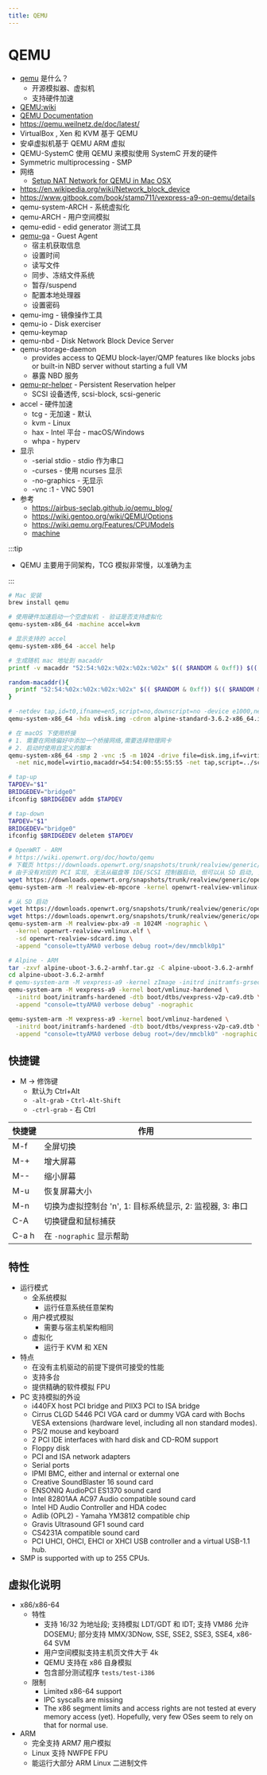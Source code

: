 ```yaml
---
title: QEMU
---
```


# QEMU

- [qemu](https://www.qemu.org/) 是什么？
  - 开源模拟器、虚拟机
  - 支持硬件加速
- [QEMU:wiki](https://en.wikipedia.org/wiki/QEMU)
- [QEMU Documentation](https://www.qemu.org/docs/master/)
- https://qemu.weilnetz.de/doc/latest/
- VirtualBox , Xen 和 KVM 基于 QEMU
- 安卓虚拟机基于 QEMU ARM 虚拟
- QEMU-SystemC 使用 QEMU 来模拟使用 SystemC 开发的硬件
- Symmetric multiprocessing - SMP
- 网络
  - [Setup NAT Network for QEMU in Mac OSX](https://blog.san-ss.com.ar/2016/04/setup-nat-network-for-qemu-macosx)
- https://en.wikipedia.org/wiki/Network_block_device
- https://www.gitbook.com/book/stamp711/vexpress-a9-on-qemu/details
- qemu-system-ARCH - 系统虚拟化
- qemu-ARCH - 用户空间模拟
- qemu-edid - edid generator 测试工具
- [qemu-ga](https://www.qemu.org/docs/master/interop/qemu-ga.html) - Guest Agent
  - 宿主机获取信息
  - 设置时间
  - 读写文件
  - 同步、冻结文件系统
  - 暂存/suspend
  - 配置本地处理器
  - 设置密码
- qemu-img - 镜像操作工具
- qemu-io - Disk exerciser
- qemu-keymap
- qemu-nbd - Disk Network Block Device Server
- qemu-storage-daemon
  - provides access to QEMU block-layer/QMP features like blocks jobs or built-in NBD server without starting a full VM
  - 暴露 NBD 服务
- [qemu-pr-helper](https://www.qemu.org/docs/master/interop/pr-helper.html) - Persistent Reservation helper
  - SCSI 设备透传, scsi-block, scsi-generic
- accel - 硬件加速
  - tcg - 无加速 - 默认
  - kvm - Linux
  - hax - Intel 平台 - macOS/Windows
  - whpa - hyperv
- 显示
  - -serial stdio - stdio 作为串口
  - -curses - 使用 ncurses 显示
  - -no-graphics - 无显示
  - -vnc :1 - VNC 5901
- 参考
  - https://airbus-seclab.github.io/qemu_blog/
  - https://wiki.gentoo.org/wiki/QEMU/Options
  - https://wiki.qemu.org/Features/CPUModels
  - [machine](https://remimin.github.io/2019/07/09/qemu_machine_type)

:::tip

- QEMU 主要用于同架构，TCG 模拟非常慢，以准确为主

:::

```bash
# Mac 安装
brew install qemu

# 使用硬件加速启动一个空虚拟机 - 验证是否支持虚拟化
qemu-system-x86_64 -machine accel=kvm

# 显示支持的 accel
qemu-system-x86_64 -accel help

# 生成随机 mac 地址到 macaddr
printf -v macaddr "52:54:%02x:%02x:%02x:%02x" $(( $RANDOM & 0xff)) $(( $RANDOM & 0xff )) $(( $RANDOM & 0xff)) $(( $RANDOM & 0xff ))

random-macaddr(){
  printf "52:54:%02x:%02x:%02x:%02x" $(( $RANDOM & 0xff)) $(( $RANDOM & 0xff )) $(( $RANDOM & 0xff)) $(( $RANDOM & 0xff ))
}

# -netdev tap,id=t0,ifname=en5,script=no,downscript=no -device e1000,netdev=t0,id=nic0,mac=52:54:00:12:34:58
qemu-system-x86_64 -hda vdisk.img -cdrom alpine-standard-3.6.2-x86_64.iso -netdev user,id=en5,net=192.168.8.0/22,dhcpstart=192.168.8.1 -device e1000,netdev=en5,id=nic0,mac=$(random-macaddr)

# 在 macOS 下使用桥接
# 1. 需要在网络偏好中添加一个桥接网络,需要选择物理网卡
# 2. 启动时使用自定义的脚本
qemu-system-x86_64 -smp 2 -vnc :5 -m 1024 -drive file=disk.img,if=virtio -device virtio-balloon -boot c \
  -net nic,model=virtio,macaddr=54:54:00:55:55:55 -net tap,script=../scripts/tap-up,downscript=../scripts/tap-down

# tap-up
TAPDEV="$1"
BRIDGEDEV="bridge0"
ifconfig $BRIDGEDEV addm $TAPDEV

# tap-down
TAPDEV="$1"
BRIDGEDEV="bridge0"
ifconfig $BRIDGEDEV deletem $TAPDEV

# OpenWRT - ARM
# https://wiki.openwrt.org/doc/howto/qemu
# 下载页 https://downloads.openwrt.org/snapshots/trunk/realview/generic/
# 由于没有对应的 PCI 实现, 无法从磁盘等 IDE/SCSI 控制器启动, 但可以从 SD 启动, 只是可能 SD 有大小限制
wget https://downloads.openwrt.org/snapshots/trunk/realview/generic/openwrt-realview-vmlinux-initramfs.elf
qemu-system-arm -M realview-eb-mpcore -kernel openwrt-realview-vmlinux-initramfs.elf -net nic -net user -nographic

# 从 SD 启动
wget https://downloads.openwrt.org/snapshots/trunk/realview/generic/openwrt-realview-vmlinux.elf
wget https://downloads.openwrt.org/snapshots/trunk/realview/generic/openwrt-realview-sdcard.img
qemu-system-arm -M realview-pbx-a9 -m 1024M -nographic \
  -kernel openwrt-realview-vmlinux.elf \
  -sd openwrt-realview-sdcard.img \
  -append "console=ttyAMA0 verbose debug root=/dev/mmcblk0p1"

# Alpine - ARM
tar -zxvf alpine-uboot-3.6.2-armhf.tar.gz -C alpine-uboot-3.6.2-armhf
cd alpine-uboot-3.6.2-armhf
# qemu-system-arm -M vexpress-a9 -kernel zImage -initrd initramfs-grsec -dtb vexpress-v2p-ca9.dtb -hda hda.img -serial stdio
qemu-system-arm -M vexpress-a9 -kernel boot/vmlinuz-hardened \
  -initrd boot/initramfs-hardened -dtb boot/dtbs/vexpress-v2p-ca9.dtb \
  -append "console=ttyAMA0 verbose debug" -nographic

qemu-system-arm -M vexpress-a9 -kernel boot/vmlinuz-hardened \
  -initrd boot/initramfs-hardened -dtb boot/dtbs/vexpress-v2p-ca9.dtb \
  -append "console=ttyAMA0 verbose debug root=/dev/mmcblk0" -nographic

```

## 快捷键

- M -> 修饰键
  - 默认为 Ctrl+Alt
  - `-alt-grab` - `Ctrl-Alt-Shift`
  - `-ctrl-grab` - 右 Ctrl

| 快捷键 | 作用                                                      |
| ------ | --------------------------------------------------------- |
| M-f    | 全屏切换                                                  |
| M-+    | 增大屏幕                                                  |
| M--    | 缩小屏幕                                                  |
| M-u    | 恢复屏幕大小                                              |
| M-n    | 切换为虚拟控制台 'n', 1: 目标系统显示, 2: 监视器, 3: 串口 |
| C-A    | 切换键盘和鼠标捕获                                        |
| C-a h  | 在 `-nographic` 显示帮助                                  |

## 特性

- 运行模式
  - 全系统模拟
    - 运行任意系统任意架构
  - 用户模式模拟
    - 需要与宿主机架构相同
  - 虚拟化
    - 运行于 KVM 和 XEN
- 特点
  - 在没有主机驱动的前提下提供可接受的性能
  - 支持多台
  - 提供精确的软件模拟 FPU
- PC 支持模拟的外设
  - i440FX host PCI bridge and PIIX3 PCI to ISA bridge
  - Cirrus CLGD 5446 PCI VGA card or dummy VGA card with Bochs VESA extensions (hardware level, including all non standard modes).
  - PS/2 mouse and keyboard
  - 2 PCI IDE interfaces with hard disk and CD-ROM support
  - Floppy disk
  - PCI and ISA network adapters
  - Serial ports
  - IPMI BMC, either and internal or external one
  - Creative SoundBlaster 16 sound card
  - ENSONIQ AudioPCI ES1370 sound card
  - Intel 82801AA AC97 Audio compatible sound card
  - Intel HD Audio Controller and HDA codec
  - Adlib (OPL2) - Yamaha YM3812 compatible chip
  - Gravis Ultrasound GF1 sound card
  - CS4231A compatible sound card
  - PCI UHCI, OHCI, EHCI or XHCI USB controller and a virtual USB-1.1 hub.
- SMP is supported with up to 255 CPUs.

## 虚拟化说明

- x86/x86-64
  - 特性
    - 支持 16/32 为地址段; 支持模拟 LDT/GDT 和 IDT; 支持 VM86 允许 DOSEMU; 部分支持 MMX/3DNow, SSE, SSE2, SSE3, SSE4, x86-64 SVM
    - 用户空间模拟支持主机页文件大于 4k
    - QEMU 支持在 x86 自身模拟
    - 包含部分测试程序 `tests/test-i386`
  - 限制
    - Limited x86-64 support
    - IPC syscalls are missing
    - The x86 segment limits and access rights are not tested at every memory access (yet). Hopefully, very few OSes seem to rely on that for normal use.
- ARM
  - 完全支持 ARM7 用户模拟
  - Linux 支持 NWFPE FPU
  - 能运行大部分 ARM Linux 二进制文件
